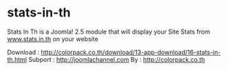 stats-in-th
===========


Stats In Th is a Joomla! 2.5 module that will display your Site Stats from www.stats.in.th on your website

Download : http://colorpack.co.th/download/13-app-download/16-stats-in-th.html
Subport : http://joomlachannel.com
By : http://colorpack.co.th
